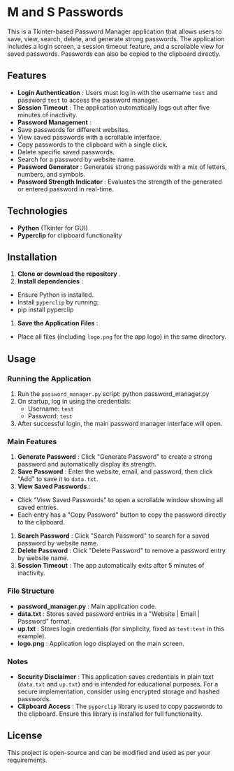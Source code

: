 # M and S Passwords


This is a Tkinter-based Password Manager application that allows users to save, view, search, delete, and generate strong passwords. The application includes a login screen, a session timeout feature, and a scrollable view for saved passwords. Passwords can also be copied to the clipboard directly.

## Features

* **Login Authentication** : Users must log in with the username `test` and password `test` to access the password manager.
* **Session Timeout** : The application automatically logs out after five minutes of inactivity.
* **Password Management** :
* Save passwords for different websites.
* View saved passwords with a scrollable interface.
* Copy passwords to the clipboard with a single click.
* Delete specific saved passwords.
* Search for a password by website name.
* **Password Generator** : Generates strong passwords with a mix of letters, numbers, and symbols.
* **Password Strength Indicator** : Evaluates the strength of the generated or entered password in real-time.

## Technologies

* **Python** (Tkinter for GUI)
* **Pyperclip** for clipboard functionality

## Installation

1. **Clone or download the repository** .
2. **Install dependencies** :

* Ensure Python is installed.
* Install `pyperclip` by running:
* pip install pyperclip

1. **Save the Application Files** :

* Place all files (including `logo.png` for the app logo) in the same directory.

## Usage

### Running the Application

1. Run the `password_manager.py` script:
   python password_manager.py
2. On startup, log in using the credentials:
   * Username: `test`
   * Password: `test`
3. After successful login, the main password manager interface will open.

### Main Features

1. **Generate Password** : Click "Generate Password" to create a strong password and automatically display its strength.
2. **Save Password** : Enter the website, email, and password, then click "Add" to save it to `data.txt`.
3. **View Saved Passwords** :

* Click "View Saved Passwords" to open a scrollable window showing all saved entries.
* Each entry has a "Copy Password" button to copy the password directly to the clipboard.

1. **Search Password** : Click "Search Password" to search for a saved password by website name.
2. **Delete Password** : Click "Delete Password" to remove a password entry by website name.
3. **Session Timeout** : The app automatically exits after 5 minutes of inactivity.

### File Structure

* **password_manager.py** : Main application code.
* **data.txt** : Stores saved password entries in a "Website | Email | Password" format.
* **up.txt** : Stores login credentials (for simplicity, fixed as `test:test` in this example).
* **logo.png** : Application logo displayed on the main screen.

### Notes

* **Security Disclaimer** : This application saves credentials in plain text (`data.txt` and `up.txt`) and is intended for educational purposes. For a secure implementation, consider using encrypted storage and hashed passwords.
* **Clipboard Access** : The `pyperclip` library is used to copy passwords to the clipboard. Ensure this library is installed for full functionality.

## License

This project is open-source and can be modified and used as per your requirements.

